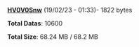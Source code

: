 [**HV0V0Snw**](/data/HV0V0Snw.txt) (19/02/23 - 01:33)- 1822 bytes

**Total Datas**: 10600

**Total Size**: 68.24 MB / 68.2 MB